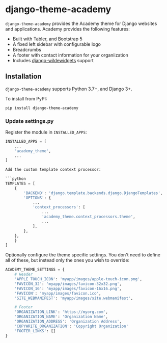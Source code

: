 # django-theme-academy

`django-theme-academy` provides the Academy theme for Django websites and applications.  Academy provides the following features:

* Built with Tabler, and Bootstrap 5
* A fixed left sidebar with configurable logo
* Breadcrumbs
* A footer with contact information for your organiization
* Includes [django-wildewidgets](https://github.com/caltechads/django-wildewidgets) support

## Installation

`django-theme-academy` supports Python 3.7+, and Django 3+.

To install from PyPI:

```bash
pip install django-theme-academy
```

### Update settings.py

Register the module in `INSTALLED_APPS`:

```python
INSTALLED_APPS = [
    ...
    'academy_theme',
    ...
]

Add the custom template context processor:

```python
TEMPLATES = [
    {
        'BACKEND': 'django.template.backends.django.DjangoTemplates',
        'OPTIONS': {
            ...
            'context_processors': [
                ...
                'academy_theme.context_processors.theme',
                ...
            ],
        },
    },
    }
]
```

Optionally configure the theme specific settings.  You don't need to define all of these, but instead
only the ones you wish to override:

```python
ACADEMY_THEME_SETTINGS = {
    # Header
    'APPLE_TOUCH_ICON': 'myapp/images/apple-touch-icon.png',
    'FAVICON_32': 'myapp/images/favicon-32x32.png',
    'FAVICON_16': 'myapp/images/favicon-16x16.png',
    'FAVICON': 'myapp/images/favicon.ico',
    'SITE_WEBMANIFEST': 'myapp/images/site.webmanifest',

    # Footer
    'ORGANIZATION_LINK': 'https://myorg.com',
    'ORGANIZATION_NAME': 'Organization Name',
    'ORGANIZATION_ADDRESS': 'Organization Address',
    'COPYWRITE_ORGANIZATION': 'Copyright Organization'
    'FOOTER_LINKS': []
}
```
